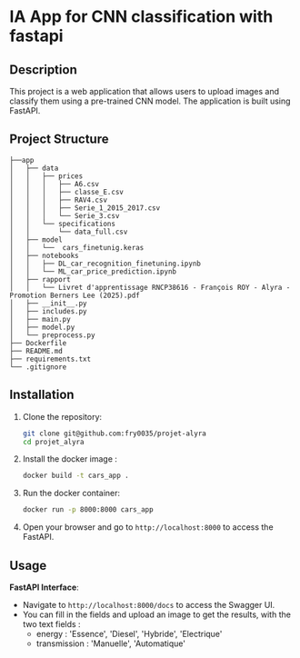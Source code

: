 # IA App for CNN classification with fastapi

## Description
This project is a web application that allows users to upload images and classify them using a pre-trained CNN model. The application is built using FastAPI.


## Project Structure
```.
├──app
│   ├── data
│   │   ├── prices
│   │   │   ├── A6.csv
│   │   │   ├── classe_E.csv
│   │   │   ├── RAV4.csv
│   │   │   ├── Serie_1_2015_2017.csv
│   │   │   └── Serie_3.csv
│   │   └── specifications
│   │       └── data_full.csv
│   ├── model
│   │   └──  cars_finetunig.keras
│   ├── notebooks
│   │   ├── DL_car_recognition_finetuning.ipynb
│   │   └── ML_car_price_prediction.ipynb
│   ├── rapport
│   │   └── Livret d'apprentissage RNCP38616 - François ROY - Alyra - Promotion Berners Lee (2025).pdf
│   ├── __init__.py
│   ├── includes.py
│   ├── main.py
│   ├── model.py
│   └── preprocess.py
├── Dockerfile
├── README.md
├── requirements.txt
└── .gitignore
```

## Installation
1. Clone the repository:
    ```bash
    git clone git@github.com:fry0035/projet-alyra
    cd projet_alyra
    ```

2. Install the docker image :
    ```bash
    docker build -t cars_app .
    ```

3. Run the docker container:
    ```bash
    docker run -p 8000:8000 cars_app
    ```

4. Open your browser and go to `http://localhost:8000` to access the FastAPI.


## Usage
**FastAPI Interface**:
   - Navigate to `http://localhost:8000/docs` to access the Swagger UI.
   - You can fill in the fields and upload an image to get the results, with the two text fields :
     - energy : 'Essence', 'Diesel', 'Hybride', 'Electrique'
     - transmission : 'Manuelle', 'Automatique'
